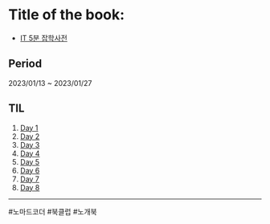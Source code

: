 # Title of the book: 

- <a href="http://www.yes24.com/Product/Goods/113752474" target="_blank" rel="noopener noreferrer">IT 5분 잡학사전</a>

## Period

2023/01/13 ~ 2023/01/27 

## TIL

1. <a href="./Day1" target="_blank" rel="noopener noreferrer">Day 1</a>
2. <a href="./Day2" target="_blank" rel="noopener noreferrer">Day 2</a>
3. <a href="./Day3" target="_blank" rel="noopener noreferrer">Day 3</a>
4. <a href="./Day4" target="_blank" rel="noopener noreferrer">Day 4</a>
5. <a href="./Day5" target="_blank" rel="noopener noreferrer">Day 5</a>
6. <a href="./Day6" target="_blank" rel="noopener noreferrer">Day 6</a>
7. <a href="./Day7" target="_blank" rel="noopener noreferrer">Day 7</a>
8. <a href="./Day8" target="_blank" rel="noopener noreferrer">Day 8</a>



<hr>

 #노마드코더 #북클럽 #노개북